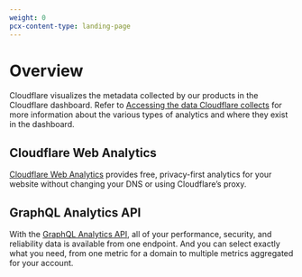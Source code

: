 ```yaml
---
weight: 0
pcx-content-type: landing-page
---
```


# Overview

Cloudflare visualizes the metadata collected by our products in the Cloudflare dashboard. Refer to [Accessing the data Cloudflare collects](https://developers.cloudflare.com/fundamentals/data-products/accessing-cf-data) for more information about the various types of analytics and where they exist in the dashboard.

## Cloudflare Web Analytics

[Cloudflare Web Analytics](/web-analytics) provides free, privacy-first analytics for your website without changing your DNS or using Cloudflare’s proxy.

## GraphQL Analytics API

With the [GraphQL Analytics API](/graphql-api), all of your performance, security, and reliability data is available from one endpoint.
And you can select exactly what you need, from one metric for a domain to multiple metrics aggregated for your account.
